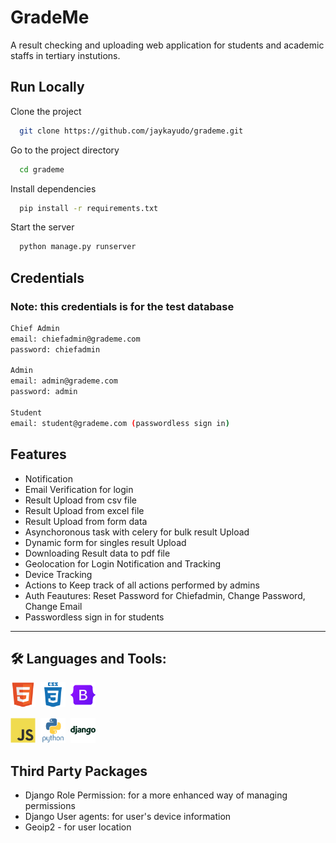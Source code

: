 
# GradeMe

A result checking and uploading web application for students and academic staffs in tertiary instutions.


## Run Locally

Clone the project

```bash
  git clone https://github.com/jaykayudo/grademe.git
```

Go to the project directory

```bash
  cd grademe
```

Install dependencies

```bash
  pip install -r requirements.txt
```

Start the server

```bash
  python manage.py runserver
```


## Credentials
### Note: this credentials is for the test database

```bash
Chief Admin
email: chiefadmin@grademe.com
password: chiefadmin

Admin
email: admin@grademe.com
password: admin

Student
email: student@grademe.com (passwordless sign in)
```
## Features

- Notification
- Email Verification for login
- Result Upload from csv file
- Result Upload from excel file
- Result Upload from form data
- Asynchoronous task with celery for bulk result Upload
- Dynamic form for singles result Upload
- Downloading Result data to pdf file
- Geolocation for Login Notification and Tracking
- Device Tracking
- Actions to Keep track of all actions performed by admins
- Auth Feautures: Reset Password for Chiefadmin, Change Password, Change Email
- Passwordless sign in for students





---
## :hammer_and_wrench: Languages and Tools:

<div>
 <img src="https://github.com/devicons/devicon/blob/master/icons/html5/html5-original.svg" title="HTML5" alt="HTML" width="40" height="40"/>&nbsp;
 <img src="https://github.com/devicons/devicon/blob/master/icons/css3/css3-plain-wordmark.svg"  title="CSS3" alt="CSS" width="40" height="40"/>&nbsp;
 <img src="https://github.com/devicons/devicon/blob/master/icons/bootstrap/bootstrap-original.svg"  title="Bootstrap" alt="Bootstrap" width="40" height="40"/>&nbsp;

 <img src="https://github.com/devicons/devicon/blob/master/icons/javascript/javascript-original.svg" title="JavaScript" alt="JavaScript" width="40" height="40"/>&nbsp;
 <img src="https://github.com/devicons/devicon/blob/master/icons/python/python-original-wordmark.svg" title="Python" alt="Python" width="40" height="40"/>&nbsp;
  <img src="https://github.com/devicons/devicon/blob/master/icons/django/django-plain-wordmark.svg" title="Django" alt="Django" width="40" />&nbsp;
</div>


## Third Party Packages
- Django Role Permission: for a more enhanced way of managing permissions
- Django User agents: for user's device information
- Geoip2 - for user location 